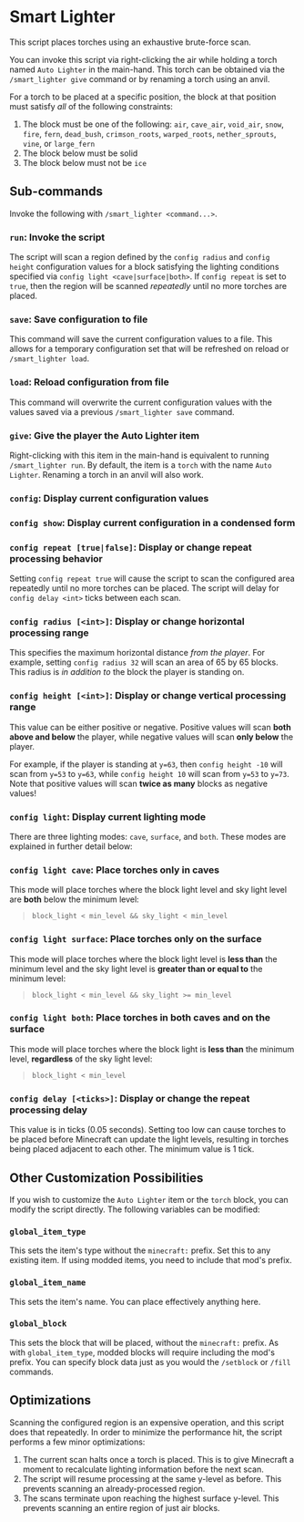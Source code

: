 # Smart Lighter

This script places torches using an exhaustive brute-force scan.

You can invoke this script via right-clicking the air while holding a torch
named `Auto Lighter` in the main-hand. This torch can be obtained via the
`/smart_lighter give` command or by renaming a torch using an anvil.

For a torch to be placed at a specific position, the block at that position
must satisfy _all_ of the following constraints:

1. The block must be one of the following: `air`, `cave_air`, `void_air`,
`snow`, `fire`, `fern`, `dead_bush`, `crimson_roots`, `warped_roots`,
`nether_sprouts`, `vine`, or `large_fern`
2. The block below must be solid
3. The block below must not be `ice`

## Sub-commands

Invoke the following with `/smart_lighter <command...>`.

### `run`: Invoke the script

The script will scan a region defined by the `config radius` and `config
height` configuration values for a block satisfying the lighting conditions
specified via `config light <cave|surface|both>`. If `config repeat` is set to
`true`, then the region will be scanned _repeatedly_ until no more torches are
placed.

### `save`: Save configuration to file

This command will save the current configuration values to a file. This allows
for a temporary configuration set that will be refreshed on reload or
`/smart_lighter load`.

### `load`: Reload configuration from file

This command will overwrite the current configuration values with the values
saved via a previous `/smart_lighter save` command.

### `give`: Give the player the Auto Lighter item

Right-clicking with this item in the main-hand is equivalent to running
`/smart_lighter run`. By default, the item is a `torch` with the name
`Auto Lighter`. Renaming a torch in an anvil will also work.

### `config`: Display current configuration values

### `config show`: Display current configuration in a condensed form

### `config repeat [true|false]`: Display or change repeat processing behavior

Setting `config repeat true` will cause the script to scan the configured area
repeatedly until no more torches can be placed. The script will delay for
`config delay <int>` ticks between each scan.

### `config radius [<int>]`: Display or change horizontal processing range

This specifies the maximum horizontal distance _from the player_. For example,
setting `config radius 32` will scan an area of 65 by 65 blocks. This radius is
_in addition to_ the block the player is standing on.

### `config height [<int>]`: Display or change vertical processing range

This value can be either positive or negative. Positive values will scan __both
above and below__ the player, while negative values will scan __only below__
the player.

For example, if the player is standing at `y=63`, then `config height -10` will
scan from `y=53` to `y=63`, while `config height 10` will scan from `y=53` to
`y=73`. Note that positive values will scan __twice as many__ blocks as
negative values!

### `config light`: Display current lighting mode

There are three lighting modes: `cave`, `surface`, and `both`. These modes are
explained in further detail below:

### `config light cave`: Place torches only in caves

This mode will place torches where the block light level and sky light level
are __both__ below the minimum level:

> `block_light < min_level && sky_light < min_level`

### `config light surface`: Place torches only on the surface

This mode will place torches where the block light level is __less than__ the
minimum level and the sky light level is __greater than or equal to__ the
minimum level:

> `block_light < min_level && sky_light >= min_level`

### `config light both`: Place torches in both caves and on the surface

This mode will place torches where the block light is __less than__ the minimum
level, __regardless__ of the sky light level:

> `block_light < min_level`

### `config delay [<ticks>]`: Display or change the repeat processing delay

This value is in ticks (0.05 seconds). Setting too low can cause torches to be
placed before Minecraft can update the light levels, resulting in torches being
placed adjacent to each other. The minimum value is 1 tick.

## Other Customization Possibilities

If you wish to customize the `Auto Lighter` item or the `torch` block, you can
modify the script directly. The following variables can be modified:

### `global_item_type`

This sets the item's type without the `minecraft:` prefix. Set this to any
existing item. If using modded items, you need to include that mod's prefix.

### `global_item_name`

This sets the item's name. You can place effectively anything here.

### `global_block`

This sets the block that will be placed, without the `minecraft:` prefix. As
with `global_item_type`, modded blocks will require including the mod's prefix.
You can specify block data just as you would the `/setblock` or `/fill`
commands.

## Optimizations

Scanning the configured region is an expensive operation, and this script does
that repeatedly. In order to minimize the performance hit, the script performs
a few minor optimizations:

1. The current scan halts once a torch is placed. This is to give Minecraft a
moment to recalculate lighting information before the next scan.
2. The script will resume processing at the same y-level as before. This
prevents scanning an already-processed region.
3. The scans terminate upon reaching the highest surface y-level. This prevents
scanning an entire region of just air blocks.


